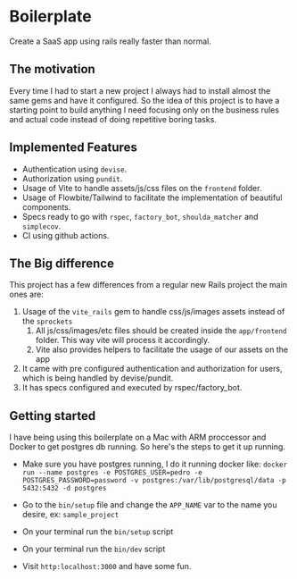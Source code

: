 # Boilerplate
Create a SaaS app using rails really faster than normal.

## The motivation
Every time I had to start a new project I always had to install almost the same gems and have it configured. So the idea of this project is to have a starting point to build anything I need focusing only on the business rules and actual code instead of doing repetitive boring tasks.

## Implemented Features
- Authentication using `devise`.
- Authorization using `pundit`.
- Usage of Vite to handle assets/js/css files on the `frontend` folder.
- Usage of Flowbite/Tailwind to facilitate the implementation of beautiful components.
- Specs ready to go with `rspec`, `factory_bot`, `shoulda_matcher` and `simplecov`.
- CI using github actions.

## The Big difference
This project has a few differences from a regular new Rails project the main ones are:

1. Usage of the `vite_rails` gem to handle css/js/images assets instead of the `sprockets`
   1. All js/css/images/etc files should be created inside the `app/frontend` folder. This way vite will process it accordingly.
   2. Vite also provides helpers to facilitate the usage of our assets on the app
2. It came with pre configured authentication and authorization for users, which is being handled by devise/pundit.
3. It has specs configured and executed by rspec/factory_bot.

## Getting started
I have being using this boilerplate on a Mac with ARM proccessor and Docker to get postgres db running. So here's the steps to get it up running.

- Make sure you have postgres running, I do it running docker like: `docker run --name postgres -e POSTGRES_USER=pedro -e POSTGRES_PASSWORD=password -v postgres:/var/lib/postgresql/data -p 5432:5432 -d postgres`

- Go to the `bin/setup` file and change the `APP_NAME` var to the name you desire, ex: `sample_project`

- On your terminal run the `bin/setup` script

- On your terminal run the `bin/dev` script

- Visit `http:localhost:3000` and have some fun.
